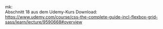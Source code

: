 mk:  
Abschnitt 18 aus dem Udemy-Kurs
Download: https://www.udemy.com/course/css-the-complete-guide-incl-flexbox-grid-sass/learn/lecture/9590668#overview
